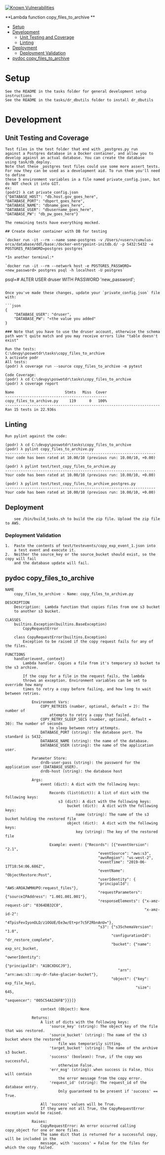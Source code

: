 [![Known Vulnerabilities](https://snyk.io/test/github/nasa/cumulus-orca/badge.svg?targetFile=tasks/copy_files_to_archive/requirements.txt)](https://snyk.io/test/github/nasa/cumulus-orca?targetFile=tasks/copy_files_to_archive/requirements.txt)

**Lambda function copy_files_to_archive **

- [Setup](#setup)
- [Development](#development)
  * [Unit Testing and Coverage](#unit-testing-and-coverage)
  * [Linting](#linting)
- [Deployment](#deployment)
  * [Deployment Validation](#deployment-validation)
- [pydoc copy_files_to_archive](#pydoc-copy-files)

<a name="setup"></a>
# Setup
    See the README in the tasks folder for general development setup instructions
    See the README in the tasks/dr_dbutils folder to install dr_dbutils

<a name="development"></a>
# Development

<a name="unit-testing-and-coverage"></a>
## Unit Testing and Coverage
```
Test files in the test folder that end with _postgres.py run
against a Postgres database in a Docker container, and allow you to 
develop against an actual database. You can create the database
using task/db_deploy. 
Note that these _postgres test files could use some more assert tests.
For now they can be used as a development aid. To run them you'll need to define
these 5 environment variables in a file named private_config.json, but do NOT check it into GIT. 
ex:
(podr2) λ cat private_config.json 
{"DATABASE_HOST": "db.host.gov_goes_here",
"DATABASE_PORT": "dbport_goes_here", 
"DATABASE_NAME": "dbname_goes_here", 
"DATABASE_USER": "dbusername_goes_here", 
"DATABASE_PW": "db_pw_goes_here"}

The remaining tests have everything mocked.

## Create docker container with DB for testing

`docker run -it --rm --name some-postgres -v /Users/<user>/cumulus-orca/database/ddl/base:/docker-entrypoint-initdb.d/ -p 5432:5432 -e POSTGRES_PASSWORD=postgres postgres`

*In another terminal:*

`docker run -it --rm --network host -e POSTGRES_PASSWORD=<new_password> postgres psql -h localhost -U postgres`

```
psql=# ALTER USER druser WITH PASSWORD 'new_password';
```

Once you've made these changes, update your `private_config.json` file with:

```json
{
    "DATABASE_USER": "druser",
    "DATABASE_PW": "<the value you added"
}

### Note that you have to use the druser account, otherwise the schema path won't quite match and you may receive errors like "table doesn't exist"

Run the tests:
C:\devpy\poswotdr\tasks\copy_files_to_archive  
λ activate podr
All tests:
(podr) λ coverage run --source copy_files_to_archive -m pytest

Code Coverage:
(podr) λ cd C:\devpy\poswotdr\tasks\copy_files_to_archive
(podr) λ coverage report

Name                       Stmts   Miss  Cover
----------------------------------------------
copy_files_to_archive.py     119      0   100%
----------------------------------------------------------------------
Ran 15 tests in 22.936s
```
<a name="linting"></a>
## Linting
```
Run pylint against the code:

(podr) λ cd C:\devpy\poswotdr\tasks\copy_files_to_archive
(podr) λ pylint copy_files_to_archive.py
--------------------------------------------------------------------
Your code has been rated at 10.00/10 (previous run: 10.00/10, +0.00)

(podr) λ pylint test/test_copy_files_to_archive.py
--------------------------------------------------------------------
Your code has been rated at 10.00/10 (previous run: 10.00/10, +0.00)

(podr) λ pylint test/test_copy_files_to_archive_postgres.py
--------------------------------------------------------------------
Your code has been rated at 10.00/10 (previous run: 10.00/10, +0.00)
```
<a name="deployment"></a>
## Deployment
```
    see /bin/build_tasks.sh to build the zip file. Upload the zip file to AWS.
```
<a name="deployment-validation"></a>
### Deployment Validation
```
1.  Paste the contents of test/testevents/copy_exp_event_1.json into
    a test event and execute it.
2.  Neither the source_key or the source_bucket should exist, so the copy will fail
    and the database update will fail.

```
<a name="pydoc-copy-files"></a>
## pydoc copy_files_to_archive
```
NAME
    copy_files_to_archive - Name: copy_files_to_archive.py

DESCRIPTION
    Description:  Lambda function that copies files from one s3 bucket
    to another s3 bucket.

CLASSES
    builtins.Exception(builtins.BaseException)
        CopyRequestError

    class CopyRequestError(builtins.Exception)
        Exception to be raised if the copy request fails for any of the files.

FUNCTIONS
    handler(event, context)
        Lambda handler. Copies a file from it's temporary s3 bucket to the s3 archive.

        If the copy for a file in the request fails, the lambda
        throws an exception. Environment variables can be set to override how many
        times to retry a copy before failing, and how long to wait between retries.

            Environment Vars:
                COPY_RETRIES (number, optional, default = 2): The number of
                    attempts to retry a copy that failed.
                COPY_RETRY_SLEEP_SECS (number, optional, default = 30): The number of seconds
                    to sleep between retry attempts.
                DATABASE_PORT (string): the database port. The standard is 5432.
                DATABASE_NAME (string): the name of the database.
                DATABASE_USER (string): the name of the application user.

            Parameter Store:
                drdb-user-pass (string): the password for the application user (DATABASE_USER).
                drdb-host (string): the database host
                
            Args:
                event (dict): A dict with the following keys:

                    Records (list(dict)): A list of dict with the following keys:
                        s3 (dict): A dict with the following keys:
                            bucket (dict):  A dict with the following keys:
                                name (string): The name of the s3 bucket holding the restored file
                            object (dict):  A dict with the following keys:
                                key (string): The key of the restored file

                    Example: event: {"Records": [{"eventVersion": "2.1",
                                          "eventSource": "aws:s3",
                                          "awsRegion": "us-west-2",
                                          "eventTime": "2019-06-17T18:54:06.686Z",
                                          "eventName": "ObjectRestore:Post",
                                          "userIdentity": {
                                          "principalId": "AWS:AROAJWMHUPO:request_files"},
                                          "requestParameters": {"sourceIPAddress": "1.001.001.001"},
                                          "responseElements": {"x-amz-request-id": "0364DB32C0",
                                                               "x-amz-id-2":
                                             "4TpisFevIyonOLD/z1OGUE/Ee3w/Et+pr7c5F2RbnAnU="},
                                          "s3": {"s3SchemaVersion": "1.0",
                                                "configurationId": "dr_restore_complete",
                                                "bucket": {"name": exp_src_bucket,
                                                           "ownerIdentity":
                                                           {"principalId": "A1BCXDGCJ9"},
                                                   "arn": "arn:aws:s3:::my-dr-fake-glacier-bucket"},
                                                "object": {"key": exp_file_key1,
                                                           "size": 645,
                                                           "sequencer": "005C54A126FB"}}}]}

                context (Object): None

            Returns:
                A list of dicts with the following keys:
                    'source_key' (string): The object key of the file that was restored.
                    'source_bucket' (string): The name of the s3 bucket where the restored
                        file was temporarily sitting.
                    'target_bucket' (string): The name of the archive s3 bucket.
                    'success' (boolean): True, if the copy was successful,
                        otherwise False.
                    'err_msg' (string): when success is False, this will contain
                        the error message from the copy error.
                    'request_id' (string): The request_id of the database entry.
                        Only guaranteed to be present if 'success' == True.

                All 'success' values will be True.
                If they were not all True, the CopyRequestError exception would be raised.

            Raises:
                CopyRequestError: An error occurred calling copy_object for one or more files.
                The same dict that is returned for a successful copy, will be included in the
                message, with 'success' = False for the files for which the copy failed.
```
